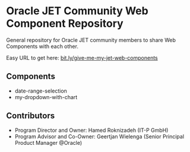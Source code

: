 # Oracle JET Community Web Component Repository

General repository for Oracle JET community members to share Web Components with each other.

Easy URL to get here: [bit.ly/give-me-my-jet-web-components](bit.ly/give-me-my-jet-web-components)

## Components

   * date-range-selection
   * my-dropdown-with-chart

## Contributors

  * Program Director and Owner: Hamed Roknizadeh (IT-P GmbH)
  * Program Advisor and Co-Owner: Geertjan Wielenga (Senior Principal Product Manager @Oracle)
